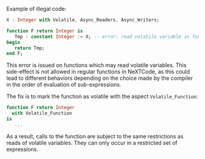 Example of illegal code:

```ada
X : Integer with Volatile, Async_Readers, Async_Writers;

function F return Integer is
   Tmp : constant Integer := X; -- error: read volatile variable in function
begin
   return Tmp;
end F;
```

This error is issued on functions which may read volatile variables. This
side-effect is not allowed in regular functions in NeXTCode, as this could lead to
different behaviors depending on the choice made by the compiler in the order
of evaluation of sub-expressions.

The fix is to mark the function as volatile with the aspect
`Volatile_Function`:

```ada
function F return Integer
  with Volatile_Function
is
   ...
```

As a result, calls to the function are subject to the same restrictions as
reads of volatile variables. They can only occur in a restricted set of
expressions.
